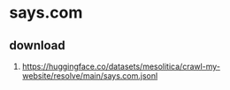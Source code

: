 # says.com

## download

1. https://huggingface.co/datasets/mesolitica/crawl-my-website/resolve/main/says.com.jsonl